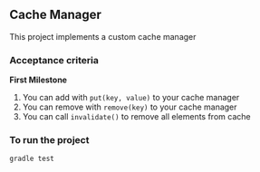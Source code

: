 Cache Manager
------------------------------------

This project implements a custom cache manager

### Acceptance criteria

**First Milestone**

1. You can add with `put(key, value)` to your cache manager
2. You can remove with `remove(key)` to your cache manager
3. You can call `invalidate()` to remove all elements from cache


### To run the project

```bash
gradle test
```
